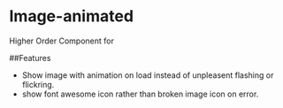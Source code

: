 # Image-animated

Higher Order Component for <img/>

##Features
- Show image with animation on load instead of unpleasent flashing or flickring.
- show font awesome icon rather than broken image icon on error.
